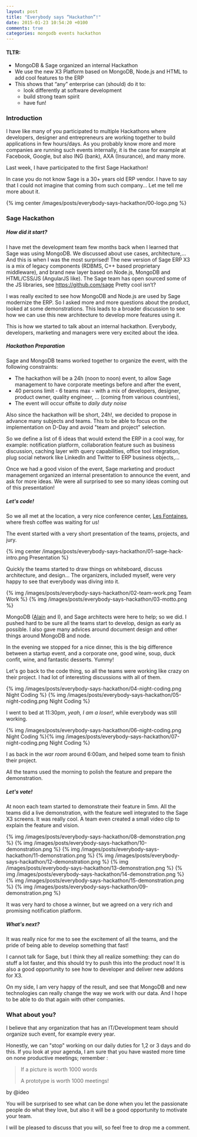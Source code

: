 ```yaml
---
layout: post
title: "Everybody says “Hackathon”!"
date: 2015-01-23 10:54:20 +0100
comments: true
categories: mongodb events hackathon
---
```


#### TLTR:
* MongoDB & Sage organized an internal Hackathon
* We use the new X3 Platform based on MongoDB, Node.js and HTML to add cool features  to the ERP
* This shows that “any” enterprise can (should) do it to:
	* look differently at software development
	* build strong team spirit
	* have fun!


### Introduction

I have like many of you participated to multiple Hackathons where developers, designer and entrepreneurs are working together to build applications in few hours/days. As you probably know more and more companies are running such events internally, it is the case for example at Facebook, Google, but also ING (bank), AXA (Insurance), and many more.

Last week, I have participated to the first Sage Hackathon!

In case you do not know Sage is a 30+ years old ERP vendor. I have to say that I could not imagine that coming from such company… Let me tell me more about it.

{% img center /images/posts/everybody-says-hackathon/00-logo.png %}

<!-- more -->

### Sage Hackathon

##### How did it start?

I have met the development team few months back when I learned that Sage was using MongoDB. We discussed about use cases, architecture,... And this is when I was the most surprised! The new version of Sage ERP X3 is a mix of legacy components (RDBMS, C++ based proprietary middleware), and brand new layer based on Node.js, MongoDB and HTML/CSS/JS (AngularJS like). The Sage team has open sourced some of the JS libraries, see https://github.com/sage Pretty cool isn’t?

I was really excited to see how MongoDB and Node.js are used by Sage modernize the ERP. So I asked more and more questions about the product, looked at some demonstrations. This leads to a broader discussion to see how we can use this new architecture to develop more features using it.

This is how we started to talk about an internal hackathon. Everybody, developers, marketing and managers were very excited about the idea.


##### Hackathon Preparation

Sage and MongoDB teams worked together to organize the event, with the following constraints:

* The hackathon will be a 24h (noon to noon) event, to allow Sage management to have corporate meetings before and after the event,
* 40 persons limit - 6 teams max - with a mix of developers, designer, product owner, quality engineer, … (coming from various countries),
* The event will occur offsite to *daily duty noise*

Also since the hackathon will be short, 24h!, we decided to propose in advance many subjects and teams. This to be able to focus on the implementation on D-Day and avoid "team and project" selection.

So we define a list of 6 ideas that would extend the ERP in a cool way, for example: notification platform, collaboration feature such as business discussion, caching layer with query capabilities, office tool integration, plug social network like LinkedIn and Twitter to ERP business objects,...

Once we had a good vision of the event, Sage marketing and product management organized an internal presentation to announce the event, and ask for more ideas. We were all surprised to see so many ideas coming out of this presentation!


##### Let's code!

So we all met at the location, a very nice conference center, [Les Fontaines](http://www.les-fontaines.com/), where fresh coffee was waiting for us!

The event started with a very short presentation of the teams, projects, and jury.

{% img center /images/posts/everybody-says-hackathon/01-sage-hack-intro.png Presentation %}

Quickly the teams started to draw things on whiteboard, discuss architecture, and design... The organizers, included myself, were
very happy to see that everybody was diving into it.

{% img /images/posts/everybody-says-hackathon/02-team-work.png Team Work %} {% img /images/posts/everybody-says-hackathon/03-motto.png %}

MongoDB ([Alain](http://twitter.com/alainhelaili) and I), and Sage architects were here to help; so we did. I pushed hard to be sure all the teams start to develop, design
as early as possible. I also gave many advices around document design and other things around MongoDB and node.

In the evening we stopped for a nice dinner, this is the big difference between a startup event, and a corporate one, good wine, soup, duck confit, wine, and fantastic desserts. Yummy!

Let's go back to the code thing, so all the teams were working like crazy on their project. I had lot of interesting discussions with all of them.

{% img /images/posts/everybody-says-hackathon/04-night-coding.png Night Coding %} {% img /images/posts/everybody-says-hackathon/05-night-coding.png Night Coding %}

I went to bed at 11:30pm, *yeah, I am a loser!*, while everybody was still working.

{% img /images/posts/everybody-says-hackathon/06-night-coding.png Night Coding %}{% img /images/posts/everybody-says-hackathon/07-night-coding.png Night Coding %}

I as back in the *war room* around 6:00am, and helped some team to finish their project.

All the teams used the morning to polish the feature and prepare the demonstration.


##### Let's vote!

At noon each team started to demonstrate their feature in 5mn. All the teams did a live demonstration, with the feature well integrated to the Sage X3 screens.
It was really cool. A team even created a small video clip to explain the feature and vision.

{% img /images/posts/everybody-says-hackathon/08-demonstration.png %} {% img /images/posts/everybody-says-hackathon/10-demonstration.png %} {% img /images/posts/everybody-says-hackathon/11-demonstration.png %} {% img /images/posts/everybody-says-hackathon/12-demonstration.png %} {% img /images/posts/everybody-says-hackathon/13-demonstration.png %} {% img /images/posts/everybody-says-hackathon/14-demonstration.png %} {% img /images/posts/everybody-says-hackathon/15-demonstration.png %} {% img /images/posts/everybody-says-hackathon/09-demonstration.png %}

It was very hard to chose a winner, but we agreed on a very rich and promising notification platform.


##### What's next?

It was really nice for me to see the excitement of all the teams, and the pride of being able to develop something that fast!

I cannot talk for Sage, but I think they all realize something: they can do stuff a lot faster, and this should try to push this into the product now!
It is also a good opportunity to see how to developer and deliver new addons for X3.

On my side, I am very happy of the result, and see that MongoDB and new technologies can really change the way we work with our data. And I hope to be able to do that again
with other companies.


### What about you?


I believe that any organization that has an IT/Development team should organize such event, for example every year.

Honestly, we can "stop" working on our daily duties for 1,2 or 3 days and do this. If you look at your agenda, I am sure that you have wasted
more time on none productive meetings; remember :

> If a picture is worth 1000 words
>
> A prototype is worth 1000 meetings!

by @ideo

You will be surprised to see what can be done when you let the passionate people do what they love, but also it will be a good opportunity to motivate your team.

I will be pleased to discuss that you will, so feel free to drop me a comment.
